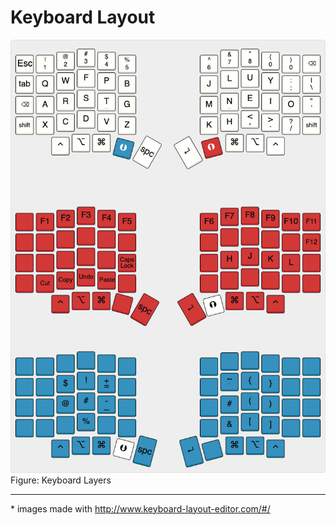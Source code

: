 # Keyboard Layout

![Keyboard Layers](./soflekeyboard.png) <br />
Figure: Keyboard Layers 

---

\* images made with http://www.keyboard-layout-editor.com/#/
